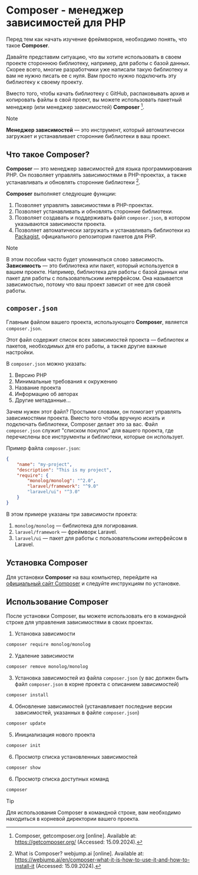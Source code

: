 # Composer - менеджер зависимостей для PHP

Перед тем как начать изучение фреймворков, необходимо понять, что такое **Composer**.

Давайте представим ситуацию, что вы хотите использовать в своем проекте стороннюю библиотеку, например, для работы с базой данных. Скорее всего, многие разработчики уже написали такую библиотеку и вам не нужно писать ее с нуля. Вам просто нужно подключить эту библиотеку к своему проекту.

Вместо того, чтобы качать библиотеку с GitHub, распаковывать архив и копировать файлы в свой проект, вы можете использовать пакетный менеджер (или менеджер зависимостей) **Composer** [^1].

> [!NOTE]
> **Менеджер зависимостей** — это инструмент, который автоматически загружает и устанавливает сторонние библиотеки в ваш проект.

## Что такое Composer?

**Composer** — это менеджер зависимостей для языка программирования PHP. Он позволяет управлять зависимостями в PHP-проектах, а также устанавливать и обновлять сторонние библиотеки [^2].

**Composer** выполняет следующие функции:

1. Позволяет управлять зависимостями в PHP-проектах.
2. Позволяет устанавливать и обновлять сторонние библиотеки.
3. Позволяет создавать и поддерживать файл `composer.json`, в котором указываются зависимости проекта.
4. Позволяет автоматически загружать и устанавливать библиотеки из [Packagist](https://packagist.org/), официального репозитория пакетов для PHP.

> [!NOTE]
> В этом пособии часто будет упоминаться слово зависимость. 
> **Зависимость** — это библиотека или пакет, который используется в вашем проекте. Например, библиотека для работы с базой данных или пакет для работы с пользовательским интерфейсом. Она называется зависимостью, потому что ваш проект зависит от нее для своей работы.

## `composer.json`

Главным файлом вашего проекта, использующего **Composer**, является `composer.json`.

Этот файл содержит список всех зависимостей проекта — библиотек и пакетов, необходимых для его работы, а также другие важные настройки.

 В `composer.json` можно указать:
   
1. Версию PHP
2. Минимальные требования к окружению
3. Название проекта
4. Информацию об авторах
5. Другие метаданные...

Зачем нужен этот файл? Простыми словами, он помогает управлять зависимостями проекта. Вместо того чтобы вручную искать и подключать библиотеки, Composer делает это за вас. Файл `composer.json` служит "списком покупок" для вашего проекта, где перечислены все инструменты и библиотеки, которые он использует.

Пример файла `composer.json`:

```json
{
    "name": "my-project",
    "description": "This is my project",
    "require": {
        "monolog/monolog": "^2.0",
        "laravel/framework": "^9.0"
        "laravel/ui": "^3.0"
    }
}
```

В этом примере указаны три зависимости проекта:

1. `monolog/monolog` — библиотека для логирования.
2. `laravel/framework` — фреймворк Laravel.
3. `laravel/ui` — пакет для работы с пользовательским интерфейсом в Laravel.

## Установка Composer

Для установки **Composer** на ваш компьютер, перейдите на [официальный сайт Composer](https://getcomposer.org/) и следуйте инструкциям по установке.

## Использование Composer

После установки Composer, вы можете использовать его в командной строке для управления зависимостями в своих проектах.

1. Установка зависимости

```bash
composer require monolog/monolog
```

2. Удаление зависимости

```bash
composer remove monolog/monolog
```

3. Установка зависимостей из файла `composer.json` (у вас должен быть файл `composer.json` в корне проекта с описанием зависимостей)

```bash
composer install
```

4. Обновление зависимостей (устанавливает последние версии зависимостей, указанных в файле `composer.json`)

```bash
composer update
```

5. Инициализация нового проекта

```bash
composer init
```

6. Просмотр списка установленных зависимостей

```bash
composer show
```

6. Просмотр списка доступных команд

```bash
composer
```

> [!TIP]
> Для использования Composer в командной строке, вам необходимо находиться в корневой директории вашего проекта.

[^1]: Composer, getcomposer.org [online]. Available at: https://getcomposer.org/ (Accessed: 15.09.2024).
[^2]: What is Composer? webjump.ai [online]. Available at: https://webjump.ai/en/composer-what-it-is-how-to-use-it-and-how-to-install-it (Accessed: 15.09.2024).